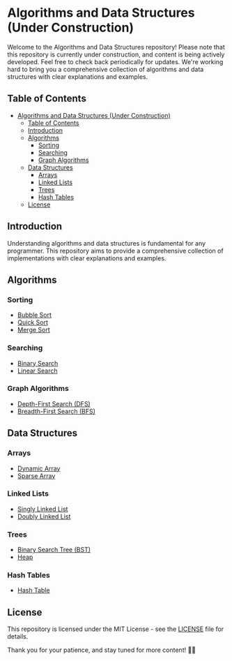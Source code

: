 # Algorithms and Data Structures (Under Construction)

Welcome to the Algorithms and Data Structures repository! Please note that this repository is currently under construction, and content is being actively developed. Feel free to check back periodically for updates. We're working hard to bring you a comprehensive collection of algorithms and data structures with clear explanations and examples.

## Table of Contents

- [Algorithms and Data Structures (Under Construction)](#algorithms-and-data-structures-under-construction)
  - [Table of Contents](#table-of-contents)
  - [Introduction](#introduction)
  - [Algorithms](#algorithms)
    - [Sorting](#sorting)
    - [Searching](#searching)
    - [Graph Algorithms](#graph-algorithms)
  - [Data Structures](#data-structures)
    - [Arrays](#arrays)
    - [Linked Lists](#linked-lists)
    - [Trees](#trees)
    - [Hash Tables](#hash-tables)
  - [License](#license)
## Introduction

Understanding algorithms and data structures is fundamental for any programmer. This repository aims to provide a comprehensive collection of implementations with clear explanations and examples.

## Algorithms

### Sorting

- [Bubble Sort](algorithms/sorting/bubble_sort.py)
- [Quick Sort](algorithms/sorting/quick_sort.py)
- [Merge Sort](algorithms/sorting/merge_sort.py)

### Searching

- [Binary Search](algorithms/searching/binary_search.py)
- [Linear Search](algorithms/searching/linear_search.py)

### Graph Algorithms

- [Depth-First Search (DFS)](algorithms/graph/dfs.py)
- [Breadth-First Search (BFS)](algorithms/graph/bfs.py)

## Data Structures

### Arrays

- [Dynamic Array](data_structures/arrays/dynamic_array.py)
- [Sparse Array](data_structures/arrays/sparse_array.py)

### Linked Lists

- [Singly Linked List](data_structures/linked_lists/singly_linked_list.py)
- [Doubly Linked List](data_structures/linked_lists/doubly_linked_list.py)

### Trees

- [Binary Search Tree (BST)](data_structures/trees/binary_search_tree.py)
- [Heap](data_structures/trees/heap.py)

### Hash Tables

- [Hash Table](data_structures/hash_tables/hash_table.py)


## License

This repository is licensed under the MIT License - see the [LICENSE](LICENSE) file for details.

Thank you for your patience, and stay tuned for more content! 🚧✨
